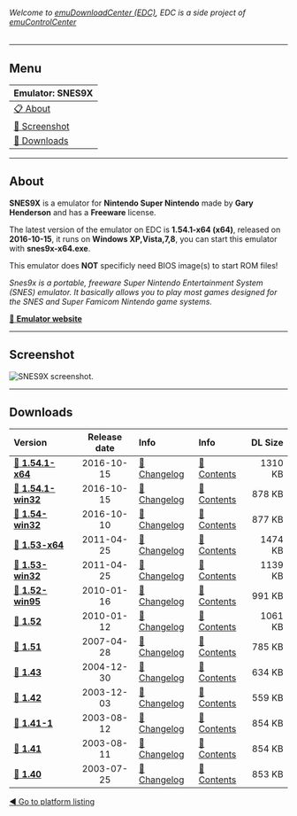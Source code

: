 ###### Welcome to [emuDownloadCenter (EDC)](https://github.com/PhoenixInteractiveNL/emuDownloadCenter/wiki/), EDC is a side project of [emuControlCenter](https://github.com/PhoenixInteractiveNL/emuControlCenter/wiki/)
***
## Menu
| **Emulator: SNES9X** |
|:---------|
| [:clipboard: About](#about) |
| [:sunrise: Screenshot](#screenshot) |
| [:floppy_disk: Downloads](#downloads) |
***
## About
**SNES9X** is a emulator for **Nintendo Super Nintendo** made by **Gary Henderson** and has a **Freeware** license.

The latest version of the emulator on EDC is **1.54.1-x64 (x64)**, released on **2016-10-15**, it runs on **Windows XP,Vista,7,8**, you can start this emulator with **snes9x-x64.exe**.

This emulator does **NOT** specificly need BIOS image(s) to start ROM files!

_Snes9x is a portable, freeware Super Nintendo Entertainment System (SNES) emulator. It basically allows you to play most games designed for the SNES and Super Famicom Nintendo game systems._

[:link: **Emulator website**](http://www.snes9x.com)
***
## Screenshot
![](https://raw.githubusercontent.com/PhoenixInteractiveNL/emuDownloadCenter/master/hooks/snes9x/screen.jpg "SNES9X screenshot.")
***
## Downloads
| Version  | Release date  | Info       | Info       | DL Size    |
|:---------|:-------------:|:-----------|:-----------|-----------:|
| [:floppy_disk: **1.54.1-x64**](https://github.com/PhoenixInteractiveNL/edc-repo0001/raw/master/snes9x/1.54.1-x64.7z) | 2016-10-15 | [:page_facing_up: Changelog](https://github.com/PhoenixInteractiveNL/edc-repo0001/blob/master/snes9x/1.54.1-x64_changelog.txt) | [:mag_right: Contents](https://github.com/PhoenixInteractiveNL/edc-repo0001/blob/master/snes9x/1.54.1-x64_contents.txt) | 1310 KB |
| [:floppy_disk: **1.54.1-win32**](https://github.com/PhoenixInteractiveNL/edc-repo0001/raw/master/snes9x/1.54.1-win32.7z) | 2016-10-15 | [:page_facing_up: Changelog](https://github.com/PhoenixInteractiveNL/edc-repo0001/blob/master/snes9x/1.54.1-win32_changelog.txt) | [:mag_right: Contents](https://github.com/PhoenixInteractiveNL/edc-repo0001/blob/master/snes9x/1.54.1-win32_contents.txt) | 878 KB |
| [:floppy_disk: **1.54-win32**](https://github.com/PhoenixInteractiveNL/edc-repo0001/raw/master/snes9x/1.54-win32.7z) | 2016-10-10 | [:page_facing_up: Changelog](https://github.com/PhoenixInteractiveNL/edc-repo0001/blob/master/snes9x/1.54-win32_changelog.txt) | [:mag_right: Contents](https://github.com/PhoenixInteractiveNL/edc-repo0001/blob/master/snes9x/1.54-win32_contents.txt) | 877 KB |
| [:floppy_disk: **1.53-x64**](https://github.com/PhoenixInteractiveNL/edc-repo0001/raw/master/snes9x/1.53-x64.7z) | 2011-04-25 | [:page_facing_up: Changelog](https://github.com/PhoenixInteractiveNL/edc-repo0001/blob/master/snes9x/1.53-x64_changelog.txt) | [:mag_right: Contents](https://github.com/PhoenixInteractiveNL/edc-repo0001/blob/master/snes9x/1.53-x64_contents.txt) | 1474 KB |
| [:floppy_disk: **1.53-win32**](https://github.com/PhoenixInteractiveNL/edc-repo0001/raw/master/snes9x/1.53-win32.7z) | 2011-04-25 | [:page_facing_up: Changelog](https://github.com/PhoenixInteractiveNL/edc-repo0001/blob/master/snes9x/1.53-win32_changelog.txt) | [:mag_right: Contents](https://github.com/PhoenixInteractiveNL/edc-repo0001/blob/master/snes9x/1.53-win32_contents.txt) | 1139 KB |
| [:floppy_disk: **1.52-win95**](https://github.com/PhoenixInteractiveNL/edc-repo0001/raw/master/snes9x/1.52-win95.7z) | 2010-01-16 | [:page_facing_up: Changelog](https://github.com/PhoenixInteractiveNL/edc-repo0001/blob/master/snes9x/1.52-win95_changelog.txt) | [:mag_right: Contents](https://github.com/PhoenixInteractiveNL/edc-repo0001/blob/master/snes9x/1.52-win95_contents.txt) | 991 KB |
| [:floppy_disk: **1.52**](https://github.com/PhoenixInteractiveNL/edc-repo0001/raw/master/snes9x/1.52.7z) | 2010-01-12 | [:page_facing_up: Changelog](https://github.com/PhoenixInteractiveNL/edc-repo0001/blob/master/snes9x/1.52_changelog.txt) | [:mag_right: Contents](https://github.com/PhoenixInteractiveNL/edc-repo0001/blob/master/snes9x/1.52_contents.txt) | 1061 KB |
| [:floppy_disk: **1.51**](https://github.com/PhoenixInteractiveNL/edc-repo0001/raw/master/snes9x/1.51.7z) | 2007-04-28 | [:page_facing_up: Changelog](https://github.com/PhoenixInteractiveNL/edc-repo0001/blob/master/snes9x/1.51_changelog.txt) | [:mag_right: Contents](https://github.com/PhoenixInteractiveNL/edc-repo0001/blob/master/snes9x/1.51_contents.txt) | 785 KB |
| [:floppy_disk: **1.43**](https://github.com/PhoenixInteractiveNL/edc-repo0001/raw/master/snes9x/1.43.7z) | 2004-12-30 | [:page_facing_up: Changelog](https://github.com/PhoenixInteractiveNL/edc-repo0001/blob/master/snes9x/1.43_changelog.txt) | [:mag_right: Contents](https://github.com/PhoenixInteractiveNL/edc-repo0001/blob/master/snes9x/1.43_contents.txt) | 634 KB |
| [:floppy_disk: **1.42**](https://github.com/PhoenixInteractiveNL/edc-repo0001/raw/master/snes9x/1.42.7z) | 2003-12-03 | [:page_facing_up: Changelog](https://github.com/PhoenixInteractiveNL/edc-repo0001/blob/master/snes9x/1.42_changelog.txt) | [:mag_right: Contents](https://github.com/PhoenixInteractiveNL/edc-repo0001/blob/master/snes9x/1.42_contents.txt) | 559 KB |
| [:floppy_disk: **1.41-1**](https://github.com/PhoenixInteractiveNL/edc-repo0001/raw/master/snes9x/1.41-1.7z) | 2003-08-12 | [:page_facing_up: Changelog](https://github.com/PhoenixInteractiveNL/edc-repo0001/blob/master/snes9x/1.41-1_changelog.txt) | [:mag_right: Contents](https://github.com/PhoenixInteractiveNL/edc-repo0001/blob/master/snes9x/1.41-1_contents.txt) | 854 KB |
| [:floppy_disk: **1.41**](https://github.com/PhoenixInteractiveNL/edc-repo0001/raw/master/snes9x/1.41.7z) | 2003-08-11 | [:page_facing_up: Changelog](https://github.com/PhoenixInteractiveNL/edc-repo0001/blob/master/snes9x/1.41_changelog.txt) | [:mag_right: Contents](https://github.com/PhoenixInteractiveNL/edc-repo0001/blob/master/snes9x/1.41_contents.txt) | 854 KB |
| [:floppy_disk: **1.40**](https://github.com/PhoenixInteractiveNL/edc-repo0001/raw/master/snes9x/1.40.7z) | 2003-07-25 | [:page_facing_up: Changelog](https://github.com/PhoenixInteractiveNL/edc-repo0001/blob/master/snes9x/1.40_changelog.txt) | [:mag_right: Contents](https://github.com/PhoenixInteractiveNL/edc-repo0001/blob/master/snes9x/1.40_contents.txt) | 853 KB |

[:arrow_backward: Go to platform listing](https://github.com/PhoenixInteractiveNL/emuDownloadCenter/wiki/EDC-Platform-List)
